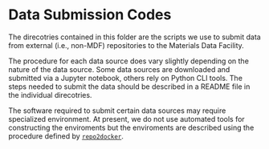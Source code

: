 # Data Submission Codes

The direcotries contained in this folder are the scripts we use to submit data from external (i.e., non-MDF) repositories to the Materials Data Facility.

The procedure for each data source does vary slightly depending on the nature of the data source. 
Some data sources are downloaded and submitted via a Jupyter notebook, others rely on Python CLI tools. 
The steps needed to submit the data should be described in a README file in the individual direcotries.

The software required to submit certain data sources may require specialized environment. 
At present, we do not use automated tools for constructing the enviroments but the enviroments are described using the procedure defined by [`repo2docker`](https://repo2docker.readthedocs.io/en/latest/config_files.html).
